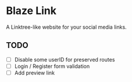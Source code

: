 # Blaze Link

A Linktree-like website for your social media links.

## TODO

- [ ] Disable some userID for preserved routes
- [ ] Login / Register form validation
- [ ] Add preview link